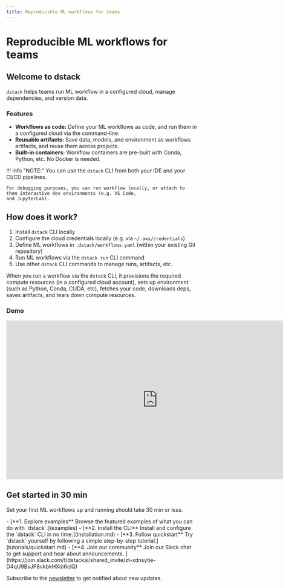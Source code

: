 ```yaml
---
title: Reproducible ML workflows for teams 
---
```


# Reproducible ML workflows for teams

## Welcome to dstack

`dstack` helps teams run ML workflow in a configured cloud, manage dependencies, and version data.

### Features

* **Workflows as code:** Define your ML workflows as code, and run them in a configured cloud via the command-line.
* **Reusable artifacts:** Save data, models, and environment as workflows artifacts, and reuse them across projects.
* **Built-in containers:** Workflow containers are pre-built with Conda, Python, etc. No Docker is needed.

!!! info "NOTE:"
    You can use the `dstack` CLI from both your IDE and your CI/CD pipelines.

    For debugging purposes, you can run workflow locally, or attach to them interactive dev environments (e.g. VS Code, 
    and JupyterLab).

## How does it work?

1. Install `dstack` CLI locally 
2. Configure the cloud credentials locally (e.g. via `~/.aws/credentials`)
3. Define ML workflows in `.dstack/workflows.yaml` (within your existing Git repository)
4. Run ML workflows via the `dstack run` CLI command
5. Use other `dstack` CLI commands to manage runs, artifacts, etc.

When you run a workflow via the `dstack` CLI, it provisions the required compute resources (in a configured cloud
account), sets up environment (such as Python, Conda, CUDA, etc), fetches your code, downloads deps,
saves artifacts, and tears down compute resources.

### Demo

<iframe src="https://user-images.githubusercontent.com/54148038/203490366-e32ef5bb-e134-4562-bf48-358ade41a225.mp4" allowfullscreen width="800" height="420" frameborder="0" allow="autoplay"></iframe>

## Get started in 30 min

Set your first ML workflows up and running should take 30 min or less.

<div class="grid cards" markdown>
- [**1. Explore examples**
   Browse the featured examples of what you can do with `dstack`.](examples)
- [**2. Install the CLI** 
   Install and configure the `dstack` CLI in no time.](installation.md)
- [**3. Follow quickstart**
   Try `dstack` yourself by following a simple step-by-step tutorial.](tutorials/quickstart.md)
- [**4. Join our community**
   Join our Slack chat to get support and hear about announcements.
  ](https://join.slack.com/t/dstackai/shared_invite/zt-xdnsytie-D4qU9BvJP8vkbkHXdi6clQ)
</div>

Subscribe to the [newsletter](https://dstack.curated.co/) to get notified about new updates.